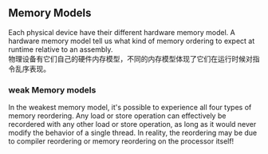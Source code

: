 ## Memory Models

Each physical device have their different hardware memory model. A hardware memory model tell us what kind of memory ordering to expect at runtime relative 
to an assembly.  
物理设备有它们自己的硬件内存模型，不同的内存模型体现了它们在运行时候对指令乱序表现。

### weak Memory models
In the weakest memory model, it's possible to experience all four types of memory reordering. Any load or store operation can effectively be recordered with
any other load or store operation, as long as it would never modify the behavior of a single thread. In reality, the reordering may be due to compiler reordering
or memory reordering on the processor itself!  

